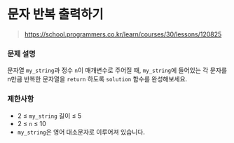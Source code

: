 # 문자 반복 출력하기

> https://school.programmers.co.kr/learn/courses/30/lessons/120825

### 문제 설명

문자열 `my_string`과 정수 `n`이 매개변수로 주어질 때, `my_string`에 들어있는 각 문자를 n만큼 반복한 문자열을 `return` 하도록 `solution` 함수를 완성해보세요.

### 제한사항

- 2 ≤ `my_string` 길이 ≤ 5
- 2 ≤ `n` ≤ 10
- `my_string`은 영어 대소문자로 이루어져 있습니다.
